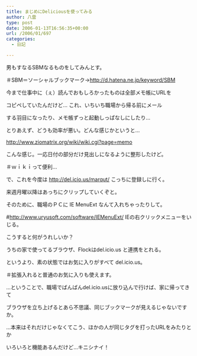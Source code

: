 ```yaml
---
title: まじめにDeliciousを使ってみる
author: 八雲
type: post
date: 2006-01-13T16:56:35+00:00
url: /2006/01/697
categories:
  - 日記

---
```

男もすなるSBMなるものをしてみんとす。
  
＃SBM＝ソーシャルブックマーク→http://d.hatena.ne.jp/keyword/SBM

今まで仕事中に（ぇ）読んでおもしろかったものは全部メモ帳にURLを
  
コピペしていたんだけど… これ、いちいち職場から帰る前にメール
  
する羽目になったり、メモ帳ずっと起動しっぱなしにしたり…
  
とりあえず、どうも効率が悪い。どんな感じかというと…
  
http://www.ziomatrix.org/wiki/wiki.cgi?page=memo
  
こんな感じ。一応日付の部分だけ見出しになるように整形したけど。
  
＃ｗｉｋｉって便利…

で、これを今度は http://del.icio.us/marqut/ こっちに登録しに行く。
  
来週月曜以降はあっちにクリップしていくぞと。
  
そのために、職場のＰＣに IE MenuExt なんて入れちゃったりして。
  
#http://www.uryusoft.com/software/IEMenuExt/ IEの右クリックメニューをいじる。
  
こうすると何がうれしいか？
  
うちの家で使ってるブラウザ、Flockはdel.icio.us と連携をとれる。
  
というより、素の状態ではお気に入りがすべて del.icio.us。
  
＃拡張入れると普通のお気に入りも使えます。
  
…ということで、職場でばんばんdel.icio.usに放り込んで行けば、家に帰ってきて
  
ブラウザを立ち上げるとあら不思議、同じブックマークが見えるじゃないですか。

…本来はそれだけじゃなくてこう、ほかの人が同じタグを打ったURLをみたりとか
  
いろいろと機能あるんだけど…キニシナイ！